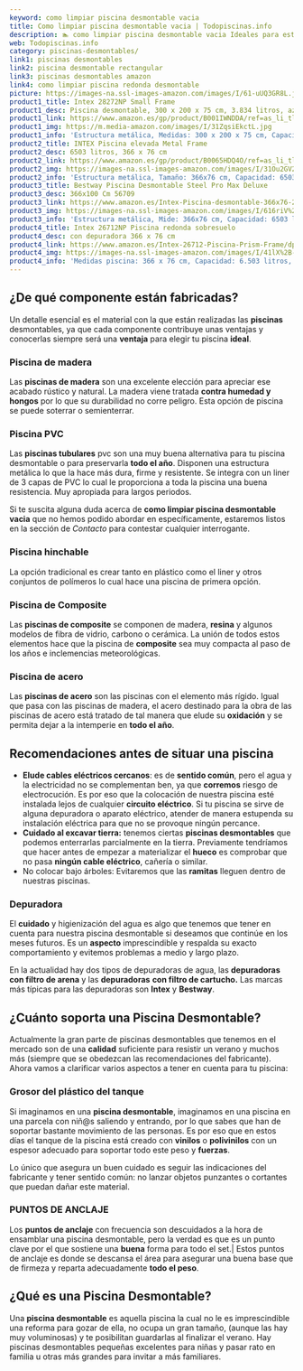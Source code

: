 ```yaml
---
keyword: como limpiar piscina desmontable vacia
title: Como limpiar piscina desmontable vacia | Todopiscinas.info
description: 🏊 como limpiar piscina desmontable vacia Ideales para este verano 2021. Aquí puedes comprar como limpiar piscina desmontable vacia y comparar con otras similares. No dejes escapar como limpiar piscina desmontable vacia a un precio realmente tentador.
web: Todopiscinas.info
category: piscinas-desmontables/
link1: piscinas desmontables
link2: piscina desmontable rectangular
link3: piscinas desmontables amazon
link4: como limpiar piscina redonda desmontable
picture: https://images-na.ssl-images-amazon.com/images/I/61-uUQ3GR8L.jpg
product1_title: Intex 28272NP Small Frame
product1_desc: Piscina desmontable, 300 x 200 x 75 cm, 3.834 litros, azul
product1_link: https://www.amazon.es/gp/product/B001IWNDDA/ref=as_li_tl?ie=UTF8&camp=3638&creative=24630&creativeASIN=B001IWNDDA&linkCode=as2&tag=todopiscinas0e-21&linkId=25b9d647487c889cb6ef56ed63f50ca1
product1_img: https://m.media-amazon.com/images/I/31ZqsiEkctL.jpg
product1_info: 'Estructura metálica, Medidas: 300 x 200 x 75 cm, Capacidad: 3.834 litros, Para 6 personas (+ 6 años), Fácil montaje, Forma rectangular'
product2_title: INTEX Piscina elevada Metal Frame
product2_desc: 6503 litros, 366 x 76 cm
product2_link: https://www.amazon.es/gp/product/B0065HDQ4O/ref=as_li_tl?ie=UTF8&camp=3638&creative=24630&creativeASIN=B0065HDQ4O&linkCode=as2&tag=todopiscinas0e-21&linkId=ed2430e3ba564d3527ee103df33ed7b3
product2_img: https://images-na.ssl-images-amazon.com/images/I/31Ou2GV2SAL.jpg
product2_info: 'Estructura metálica, Tamaño: 366x76 cm, Capacidad: 6503 litros, Forma circular, De 4 a 7 personas (+6 años)'
product3_title: Bestway Piscina Desmontable Steel Pro Max Deluxe
product3_desc: 366x100 Cm 56709
product3_link: https://www.amazon.es/Intex-Piscina-desmontable-366x76-28210NP/dp/B0065HDQ4O?__mk_es_ES=%C3%85M%C3%85%C5%BD%C3%95%C3%91&crid=25UQGV9HG2INI&dchild=1&keywords=piscinas+desmontables&qid=1615854176&sprefix=piscinas+dem%2Caps%2C201&sr=8-5&linkCode=ll1&tag=todopiscinas0e-21&linkId=34f200977c6cbaab1f3f4d9ac0e64755&language=es_ES&ref_=as_li_ss_tl
product3_img: https://images-na.ssl-images-amazon.com/images/I/616riV%2BiY3L.jpg
product3_info: 'Estructura metálica, Mide: 366x76 cm, Capacidad: 6503 litros, De 4 a 7 personas mayores de 6 años, Forma circular, Tecnología Super-Tough'
product4_title: Intex 26712NP Piscina redonda sobresuelo
product4_desc: con depuradora 366 x 76 cm
product4_link: https://www.amazon.es/Intex-26712-Piscina-Prism-Frame/dp/B07FB823GL?__mk_es_ES=%C3%85M%C3%85%C5%BD%C3%95%C3%91&dchild=1&keywords=piscinas+desmontables+con+depuradora&qid=1615936418&sr=8-5&linkCode=ll1&tag=todopiscinas0e-21&linkId=d98699de7830cd471766fa1daa36de34&language=es_ES&ref_=as_li_ss_tl
product4_img: https://images-na.ssl-images-amazon.com/images/I/41lX%2B-YpibL.jpg
product4_info: 'Medidas piscina: 366 x 76 cm, Capacidad: 6.503 litros, Incluye depuradora de cartucha A, Lona resistente triple capa'
---
```




## ¿De qué componente están fabricadas?

Un detalle esencial es el material con la que están realizadas las **piscinas** desmontables, ya que cada componente contribuye unas ventajas y conocerlas siempre será una **ventaja** para elegir tu piscina **ideal**.


### Piscina de madera

Las **piscinas de madera** son una excelente elección para apreciar ese acabado rústico y natural. La madera viene tratada **contra humedad y hongos** por lo que su durabilidad no corre peligro. Esta opción de piscina se puede soterrar o semienterrar.


### Piscina  PVC

Las **piscinas tubulares** pvc son una muy buena alternativa para tu piscina desmontable o para preservarla **todo el año**. Disponen una estructura metálica lo que la hace más dura, firme y resistente. Se integra con un liner de 3 capas de PVC lo cual le proporciona a toda la piscina una buena resistencia. Muy apropiada para largos periodos.

Si te suscita alguna duda acerca de **como limpiar piscina desmontable vacia** que no hemos podido abordar en específicamente, estaremos listos en la sección de _Contacto_ para contestar cualquier interrogante.


### Piscina hinchable

 La opción tradicional es crear tanto en plástico como el liner y otros conjuntos de polímeros lo cual hace una piscina de primera opción.


### Piscina de Composite

Las **piscinas de composite** se componen de madera, **resina** y algunos modelos de fibra de vidrio, carbono o cerámica. La unión de todos estos elementos hace que la piscina de **composite** sea muy compacta al paso de los años e inclemencias meteorológicas.


### Piscina de acero

Las **piscinas de acero** son las piscinas con el elemento más rígido. Igual que pasa con las piscinas de madera, el acero destinado para la obra de las piscinas de acero está tratado de tal manera que elude su **oxidación** y se permita dejar a la intemperie en **todo el año**.

<stats-list :link1=link1 :link2=link2 :link3=link3 :link4=link4 :category=category></stats-list>


## Recomendaciones antes de situar una piscina



*   **Elude cables eléctricos cercanos**: es de **sentido común**, pero el agua y la electricidad no se complementan ben, ya que **corremos** riesgo de electrocución. Es por eso que la colocación de nuestra piscina esté instalada lejos de cualquier **circuito eléctrico**. Si tu piscina se sirve de alguna depuradora o aparato eléctrico, atender de manera estupenda su instalación eléctrica para que no se provoque ningún percance.
*   **Cuidado al excavar tierra:** tenemos ciertas **piscinas desmontables** que podemos enterrarlas parcialmente en la tierra. Previamente tendríamos que hacer antes de empezar a materializar el **hueco** es comprobar que no pasa **ningún cable eléctrico**, cañería o similar.
*   No colocar bajo árboles: Evitaremos que las **ramitas** lleguen dentro de nuestras piscinas.


### Depuradora

El **cuidado** y higienización del agua es algo que tenemos que tener en cuenta para nuestra piscina desmontable si deseamos que continúe en los meses futuros. Es un **aspecto** imprescindible y respalda su exacto comportamiento y evitemos problemas a medio y largo plazo.

En la actualidad hay dos tipos de depuradoras de agua, las **depuradoras con filtro de arena** y  las **depuradoras** **con filtro de cartucho.** Las marcas más típicas para las depuradoras son **Intex** y **Bestway**.


## ¿Cuánto soporta una Piscina Desmontable?

Actualmente la gran parte de piscinas desmontables que tenemos en el mercado son de una **calidad** suficiente para resistir un verano y muchos más (siempre que se obedezcan las recomendaciones del fabricante). Ahora vamos a clarificar varios aspectos a tener en cuenta para tu piscina:


### Grosor del plástico del tanque

Si imaginamos en una **piscina desmontable**, imaginamos en una piscina en una parcela con niñ@s saliendo y entrando, por lo que sabes que han de soportar bastante movimiento de las personas. Es por eso que en estos días el tanque de la piscina está creado con **vinilos** o **polivinilos** con un espesor adecuado para soportar todo este peso y **fuerzas**.

Lo único que asegura un	 buen cuidado es seguir las indicaciones del fabricante y tener sentido común: no lanzar objetos punzantes o cortantes que puedan dañar este material.


### PUNTOS DE ANCLAJE

Los **puntos de anclaje** con frecuencia son descuidados a la hora de ensamblar una piscina desmontable, pero la verdad es que es un punto clave por el que sostiene una **buena** forma para todo el set.| Estos puntos de anclaje es donde se descansa el área para asegurar una buena base que de firmeza y reparta adecuadamente **todo el peso**.

<external-banner></external-banner>


<brand-panel :title=product1_title :desc=product1_desc :img=product1_img :link=product1_link></brand-panel>
## ¿Qué es una Piscina Desmontable?

Una **piscina desmontable** es aquella piscina la cual no le es imprescindible una reforma para gozar de ella, no ocupa un gran tamaño, (aunque las hay muy voluminosas) y te posibilitan guardarlas al finalizar el verano. Hay piscinas desmontables pequeñas excelentes para niñas y pasar rato en familia u otras más grandes para invitar a más familiares.